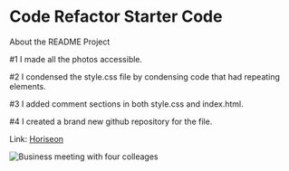 # Code Refactor Starter Code

About the README Project

#1 I made all the photos accessible.

#2 I condensed the style.css file by condensing code that had repeating elements.

#3 I added comment sections in both style.css and index.html.

#4 I created a brand new github repository for the file.

Link:
[Horiseon](https://mapalacio19.github.io/module-1/#social-media-marketing)

![Business meeting with four colleages](image/horiseon-pic.JPG)
